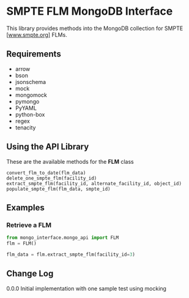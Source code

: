 # SMPTE FLM MongoDB Interface

This library provides methods into the MongoDB collection for SMPTE [www.smpte.org] FLMs.

## Requirements

* arrow
* bson
* jsonschema
* mock
* mongomock
* pymongo
* PyYAML
* python-box
* regex
* tenacity


## Using the API Library

These are the available methods for the **FLM** class
```
convert_flm_to_date(flm_data)
delete_one_smpte_flm(facility_id)
extract_smpte_flm(facility_id, alternate_facility_id, object_id)
populate_smpte_flm(flm_data, smpte_id)
```

## Examples

### Retrieve a FLM
```python
from mongo_interface.mongo_api import FLM
flm = FLM()

flm_data = flm.extract_smpte_flm(facility_id=3)
```

## Change Log
0.0.0 Initial implementation with one sample test using mocking